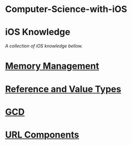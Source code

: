 # Computer-Science-with-iOS


# iOS Knowledge
*A collection of iOS knowledge bellow.*

# [Memory Management](https://github.com/RinniSwift/Computer-Science-with-iOS/blob/main/memoryManagement.md)

# [Reference and Value Types](https://github.com/RinniSwift/Computer-Science-with-iOS/blob/main/referenceAndValueTypes.md)


# [GCD](https://github.com/RinniSwift/Computer-Science-with-iOS/blob/main/gcd.md)

# [URL Components](https://github.com/RinniSwift/Computer-Science-with-iOS/blob/main/urlComponents.md)
